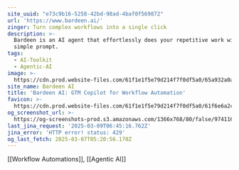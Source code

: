 ```yaml
---
site_uuid: "e73c9b16-5258-42bd-98ad-4baf0f569872"
url: 'https://www.bardeen.ai/'
zinger: Turn complex workflows into a single click
description: >-
  Bardeen is an AI agent that effortlessly does your repetitive work with a
  simple prompt.
tags:
  - AI-Toolkit
  - Agentic-AI
image: >-
  https://cdn.prod.website-files.com/61f1e1f5e79d214f7f0df5a0/65a932a0a97b2b23ff5b8682_share_image.webp
site_name: Bardeen AI
title: 'Bardeen AI: GTM Copilot for Workflow Automation'
favicon: >-
  https://cdn.prod.website-files.com/61f1e1f5e79d214f7f0df5a0/61f6e6a2c9a582179f019298_Fav%20Icon.png
og_screenshot_url: >-
  https://og-screenshots-prod.s3.amazonaws.com/1366x768/80/false/974116f6b2e6e477ff7a5644fd9e56477724a3f0c9f0c04580d405202de21df1.jpeg
last_jina_request: '2025-03-09T06:45:16.762Z'
jina_error: 'HTTP error! status: 429'
og_last_fetch: 2025-03-07T05:20:56.170Z
---
```

[[Workflow Automations]], [[Agentic AI]]



